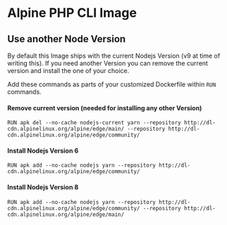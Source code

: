 # Alpine PHP CLI Image

## Use another Node Version

By default this Image ships with the current Nodejs Version (v9 at time of writing this). If you need another Version you can remove the current version and install the one of your choice.

Add these commands as parts of your customized Dockerfile within `RUN` commands.

#### Remove current version (needed for installing any other Version)

    RUN apk del --no-cache nodejs-current yarn --repository http://dl-cdn.alpinelinux.org/alpine/edge/main/ --repository http://dl-cdn.alpinelinux.org/alpine/edge/community/

#### Install Nodejs Version 6

    RUN apk add --no-cache nodejs yarn --repository http://dl-cdn.alpinelinux.org/alpine/edge/community/

#### Install Nodejs Version 8

    RUN apk add --no-cache nodejs yarn --repository http://dl-cdn.alpinelinux.org/alpine/edge/community/ --repository http://dl-cdn.alpinelinux.org/alpine/edge/main/
